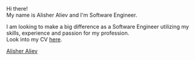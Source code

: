 
<span>Hi there!</span><br/>
<span>My name is <span class="highlight">Alisher Aliev</span> and I'm <span class="highlight">Software Engineer</span>.</span><br/>

<span>I am looking to make a big difference as a Software Engineer utilizing my skills, experience and passion for my profession.</span>
<br/>
<span>Look into my CV <a href="https://drive.google.com/open?id=1aE8cYfmHgRj7MxZdMFdmwob8cWtp3JPm"><span class="highlight-red">here</span></a>.</span>

<div class="LI-profile-badge"  data-version="v1" data-size="medium" data-locale="en_US" data-type="vertical" data-theme="dark" data-vanity="alisher-aliev"><a class="LI-simple-link" href='https://il.linkedin.com/in/alisher-aliev?trk=profile-badge'>Alisher Aliev</a></div>
		
